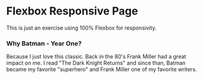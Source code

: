 # Flexbox Responsive Page
This is just an exercise using 100% Flexbox for responsivity.
### Why Batman - Year One?
Because I just love this classic. Back in the 80's Frank Miller had a great impact on me. I read "The Dark Knight Returns" and since than, Batman became my favorite "superhero" and Frank Miller one of my favorite writers.
